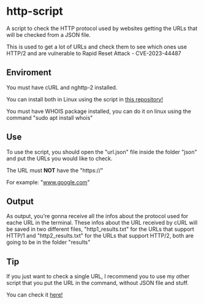 # http-script

A script to check the HTTP protocol used by websites getting the URLs that will be checked from a JSON file.

This is used to get a lot of URLs and check them to see which ones use HTTP/2 and are vulnerable to Rapid Reset Attack - CVE-2023-44487

## Enviroment

You must have cURL and nghttp-2 installed.

You can install both in Linux using the script in <a href="https://gist.github.com/jjpeleato/3327c2e38fc0fea7d6602401f9849809">this repository!</a>

You must have WHOIS package installed, you can do it on linux using the command "sudo apt install whois"

## Use

To use the script, you should open the "url.json" file inside the folder "json" and put the URLs you would like to check.

The URL must <b>NOT</b> have the "https://"

For example: "www.google.com"

## Output

As output, you're gonna receive all the infos about the protocol used for eache URL in the terminal. These infos about the URL received by cURL will be saved in two different files, "http1_results.txt" for the URLs that support HTTP/1 and "http2_results.txt" for the URLs that support HTTP/2, both are going to be in the folder "results"

## Tip

If you just want to check a single URL, I recommend you to use my other script that you put the URL in the command, without JSON file and stuff. 

You can check it <a href="https://github.com/ramonzx6/http-script">here!</a>
